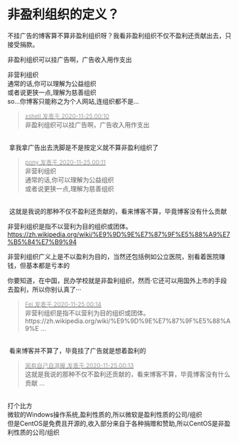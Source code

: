 # 非盈利组织的定义？


不挂广告的博客算不算非盈利组织呀？我看非盈利组织不仅不盈利还贡献出去，只接受捐款。

非盈利组织可以挂广告啊，广告收入用作支出

非营利组织<br />
通常的话,你可以理解为公益组织<br />
或者说更狭一点,理解为慈善组织<br />
so...你博客只能称之为个人网站,连组织都不是...<br />
<img src="static/image/smiley/yct/003.gif" smilieid="50" border="0" alt="" />

<div class="quote"><blockquote><font size="2"><a href="https://www.hostloc.com/forum.php?mod=redirect&amp;goto=findpost&amp;pid=9512045&amp;ptid=771001" target="_blank"><font color="#999999">xshell 发表于 2020-11-25 00:10</font></a></font><br />
非盈利组织可以挂广告啊，广告收入用作支出</blockquote></div><br />
<img src="static/image/smiley/default/lol.gif" smilieid="12" border="0" alt="" /> 拿我拿广告出去洗脚是不是按定义就不算非盈利组织了

<div class="quote"><blockquote><font size="2"><a href="https://www.hostloc.com/forum.php?mod=redirect&amp;goto=findpost&amp;pid=9512051&amp;ptid=771001" target="_blank"><font color="#999999">pony 发表于 2020-11-25 00:11</font></a></font><br />
非营利组织<br />
通常的话,你可以理解为公益组织<br />
或者说更狭一点,理解为慈善组织</blockquote></div><br />
<img src="static/image/smiley/yct/022.gif" smilieid="42" border="0" alt="" /> 这就是我说的那种不仅不盈利还贡献的，看来博客不算，毕竟博客没有什么贡献

非营利组织是指不以营利为目的组织或团体。<br />
https://zh.wikipedia.org/wiki/%E9%9D%9E%E7%87%9F%E5%88%A9%E7%B5%84%E7%B9%94

非营利组织广义上是不以盈利为目的，当然还包括例如公立医院，别看着医院赚钱，但基本都是亏本的

你要知道，在中国，民办学校就是非盈利组织，然而·它还可以用国外上市的手段去盈利，所以你别认真了···

<div class="quote"><blockquote><font size="2"><a href="https://www.hostloc.com/forum.php?mod=redirect&amp;goto=findpost&amp;pid=9512072&amp;ptid=771001" target="_blank"><font color="#999999">Fei 发表于 2020-11-25 00:14</font></a></font><br />
非营利组织是指不以营利为目的组织或团体。<br />
https://zh.wikipedia.org/wiki/%E9%9D%9E%E7%87%9F%E5%88%A9%E ...</blockquote></div><br />
<img src="static/image/smiley/yct/022.gif" smilieid="42" border="0" alt="" /> 看来博客并不算了，毕竟挂了广告就是想着盈利的

<div class="quote"><blockquote><font size="2"><a href="https://www.hostloc.com/forum.php?mod=redirect&amp;goto=findpost&amp;pid=9512061&amp;ptid=771001" target="_blank"><font color="#999999">家有自己自温暖 发表于 2020-11-25 00:13</font></a></font><br />
这就是我说的那种不仅不盈利还贡献的，看来博客不算，毕竟博客没有什么贡献 ...</blockquote></div><br />
打个比方<br />
微软的Windows操作系统,盈利性质的,所以微软是盈利性质的公司/组织<br />
但是CentOS是免费且开源的,收入部分来自于各种捐赠和赞助,所以CentOS是非盈利性质的公司/组织
